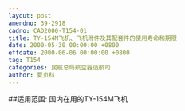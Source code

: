 ```yaml
---
layout: post
amendno: 39-2918
cadno: CAD2000-T154-01
title: TY-154M飞机、飞机附件及其配套件的使用寿命和期限
date: 2000-05-30 00:00:00 +0800
effdate: 2000-06-06 00:00:00 +0800
tag: T154
categories: 民航总局航空器适航司
author: 夏贞科
---
```


##适用范围:
国内在用的TY-154M飞机

